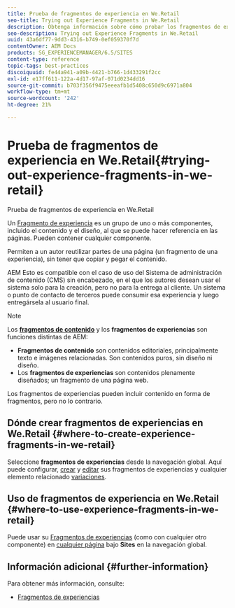 ```yaml
---
title: Prueba de fragmentos de experiencia en We.Retail
seo-title: Trying out Experience Fragments in We.Retail
description: Obtenga información sobre cómo probar los fragmentos de experiencias en Adobe Experience Manager mediante We.Retail.
seo-description: Trying out Experience Fragments in We.Retail
uuid: 43a6df77-9dd3-4316-b749-0ef059370f7d
contentOwner: AEM Docs
products: SG_EXPERIENCEMANAGER/6.5/SITES
content-type: reference
topic-tags: best-practices
discoiquuid: fe44a941-a09b-4421-b766-1d433291f2cc
exl-id: e17ff611-122a-4d17-97af-071d0234dd16
source-git-commit: b703f356f9475eeeafb1d5408c650d9c6971a804
workflow-type: tm+mt
source-wordcount: '242'
ht-degree: 21%

---
```


# Prueba de fragmentos de experiencia en We.Retail{#trying-out-experience-fragments-in-we-retail}

Prueba de fragmentos de experiencia en We.Retail

Un [Fragmento de experiencia](/help/sites-authoring/experience-fragments.md) es un grupo de uno o más componentes, incluido el contenido y el diseño, al que se puede hacer referencia en las páginas. Pueden contener cualquier componente.

Permiten a un autor reutilizar partes de una página (un fragmento de una experiencia), sin tener que copiar y pegar el contenido.

AEM Esto es compatible con el caso de uso del Sistema de administración de contenido (CMS) sin encabezado, en el que los autores desean usar el sistema solo para la creación, pero no para la entrega al cliente. Un sistema o punto de contacto de terceros puede consumir esa experiencia y luego entregársela al usuario final.

>[!NOTE]
>
>Los **[fragmentos de contenido](/help/sites-developing/we-retail-content-fragments.md)** y los **fragmentos de experiencias** son funciones distintas de AEM:
>
>* **Fragmentos de contenido** son contenidos editoriales, principalmente texto e imágenes relacionadas. Son contenidos puros, sin diseño ni diseño.
>* Los **fragmentos de experiencias** son contenidos plenamente diseñados; un fragmento de una página web.
>
>Los fragmentos de experiencias pueden incluir contenido en forma de fragmentos, pero no lo contrario.

## Dónde crear fragmentos de experiencias en We.Retail {#where-to-create-experience-fragments-in-we-retail}

Seleccione **fragmentos de experiencias** desde la navegación global. Aquí puede configurar, [crear](/help/sites-authoring/experience-fragments.md#creating-an-experience-fragment) y [editar](/help/sites-authoring/experience-fragments.md#editing-your-experience-fragment) sus fragmentos de experiencias y cualquier elemento relacionado [variaciones](/help/sites-authoring/experience-fragments.md#creating-an-experience-fragment-variation).

## Uso de fragmentos de experiencia en We.Retail {#where-to-use-experience-fragments-in-we-retail}

Puede usar su [Fragmentos de experiencias](/help/sites-authoring/experience-fragments.md#using-your-experience-fragment) (como con cualquier otro componente) en [cualquier página](/help/sites-authoring/editing-content.md) bajo **Sites** en la navegación global.

## Información adicional {#further-information}

Para obtener más información, consulte:

* [Fragmentos de experiencias](/help/sites-authoring/experience-fragments.md)
